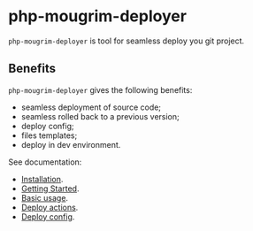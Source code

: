 # php-mougrim-deployer
`php-mougrim-deployer` is tool for seamless deploy you git project.

## Benefits

`php-mougrim-deployer` gives the following benefits:

* seamless deployment of source code;
* seamless rolled back to a previous version;
* deploy config;
* files templates;
* deploy in dev environment.

See documentation:
- [Installation](https://github.com/mougrim/php-mougrim-deployer/wiki/Installation).
- [Getting Started](https://github.com/mougrim/php-mougrim-deployer/wiki/Getting-Started).
- [Basic usage](https://github.com/mougrim/php-mougrim-deployer/wiki/Basic-usage).
- [Deploy actions](https://github.com/mougrim/php-mougrim-deployer/wiki/Deploy-actions).
- [Deploy config](https://github.com/mougrim/php-mougrim-deployer/wiki/Deploy-config).
